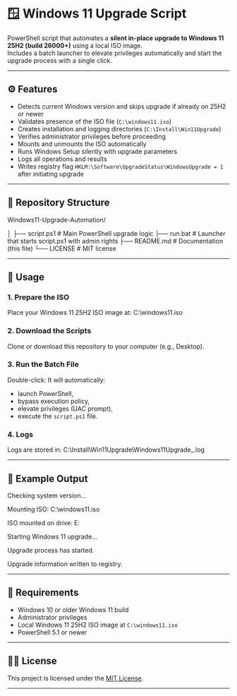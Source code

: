 # 🪟 Windows 11 Upgrade Script

PowerShell script that automates a **silent in-place upgrade to Windows 11 25H2 (build 26000+)** using a local ISO image.  
Includes a batch launcher to elevate privileges automatically and start the upgrade process with a single click.

---

## ⚙️ Features

- Detects current Windows version and skips upgrade if already on 25H2 or newer  
- Validates presence of the ISO file (`C:\windows11.iso`)  
- Creates installation and logging directories (`C:\Install\Win11Upgrade`)  
- Verifies administrator privileges before proceeding  
- Mounts and unmounts the ISO automatically  
- Runs Windows Setup silently with upgrade parameters  
- Logs all operations and results  
- Writes registry flag `HKLM:\Software\UpgradeStatus\WindowsUpgrade = 1` after initiating upgrade  

---

## 📁 Repository Structure

Windows11-Upgrade-Automation/

│
├── script.ps1 # Main PowerShell upgrade logic
├── run.bat # Launcher that starts script.ps1 with admin rights
├── README.md # Documentation (this file)
└── LICENSE # MIT license

---

## 🚀 Usage

### 1. Prepare the ISO
Place your Windows 11 25H2 ISO image at: C:\windows11.iso

### 2. Download the Scripts
Clone or download this repository to your computer (e.g., Desktop).

### 3. Run the Batch File
Double-click:
It will automatically:
- launch PowerShell,
- bypass execution policy,
- elevate privileges (UAC prompt),
- execute the `script.ps1` file.

### 4. Logs
Logs are stored in:
C:\Install\Win11Upgrade\Windows11Upgrade_<timestamp>.log

---

## 🧾 Example Output

Checking system version...

Mounting ISO: C:\windows11.iso

ISO mounted on drive: E:

Starting Windows 11 upgrade...

Upgrade process has started.

Upgrade information written to registry.


---

## 🧰 Requirements

- Windows 10 or older Windows 11 build  
- Administrator privileges  
- Local Windows 11 25H2 ISO image at `C:\windows11.iso`  
- PowerShell 5.1 or newer  

---

## 🧑‍💻 License

This project is licensed under the [MIT License](./LICENSE).

****


